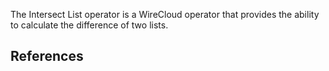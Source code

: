 The Intersect List operator is a WireCloud operator that provides the ability to calculate the difference of two lists.

## References
